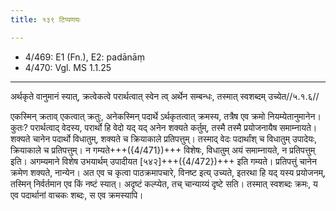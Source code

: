 ```yaml
---
title: १३९ टिप्पणयः

---
```

- 4/469: E1 (Fn.), E2: padānāṃ
- 4/470: Vgl. MS 1.1.25

____________________________________________


अर्थकृते वानुमानं स्यात्, क्रत्वेकत्वे परार्थत्वात् स्वेन त्व् अर्थेन सम्बन्धः, तस्मात् स्वशब्दम् उच्येत//५.१.६//

एकस्मिन् क्रताव् एकत्वात् क्रतुः, अनेकस्मिन् पदार्थे ऽर्थकृतत्वात् क्रमस्य, तत्रैष एव क्रमो नियम्येतानुमानेन। कुतः? परार्थत्वाद् वेदस्य, परार्थो हि वेदो यद् यद् अनेन शक्यते कर्तुम्, तस्मै तस्मै प्रयोजनायैष समाम्नायते। शक्यते चानेन पदार्थो विधातुम्, शक्यते च क्रियाकाले प्रतिपत्तुम्। तस्माद् वेदः पदार्थांश् च विधातुम् उपादेयः, क्रियाकाले च प्रतिपत्तुम्। न गम्यते+++({4/471})+++ विशेषः, विधातुम् अयं समाम्नायते, न प्रतिपत्तुम् इति। अगम्यमाने विशेष उभयार्थम् उपादीयत [५४२]+++({4/472})+++ इति गम्यते। प्रतिपत्तुं चानेन क्रमेण शक्यते, नान्येन। अत एव च कृत्वा पाठक्रमापचारे, विनष्ट इत्य् उच्यते, इतरथा हि यद् यस्य प्रयोजनम्, तस्मिन् निर्वर्तमान एव किं नष्टं स्यात्। अदृष्टं कल्प्येत, तच् चान्याय्यं दृष्टे सति। तस्मात् स्वशब्दः क्रमः, य एव पदार्थानां वाचकः शब्दः, स एव क्रमस्यापि।